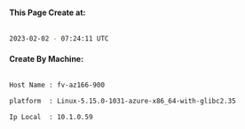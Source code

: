 
   
#### This Page Create at:

```bash

2023-02-02 - 07:24:11 UTC

```

#### Create By Machine:

```bash

Host Name : fv-az166-900

platform  : Linux-5.15.0-1031-azure-x86_64-with-glibc2.35

Ip Local  : 10.1.0.59

```

